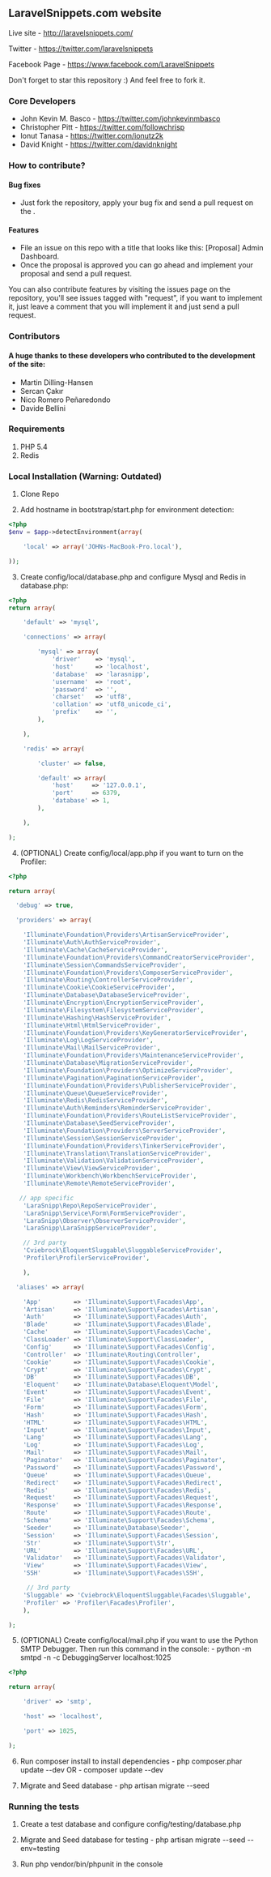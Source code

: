 ## LaravelSnippets.com website

Live site - http://laravelsnippets.com/

Twitter - https://twitter.com/laravelsnippets

Facebook Page - https://www.facebook.com/LaravelSnippets

Don't forget to star this repository :) And feel free to fork it.

### Core Developers
- John Kevin M. Basco - https://twitter.com/johnkevinmbasco
- Christopher Pitt - https://twitter.com/followchrisp
- Ionut Tanasa - https://twitter.com/ionutz2k
- David Knight - https://twitter.com/davidnknight

### How to contribute?

#### Bug fixes
- Just fork the repository, apply your bug fix and send a pull request on the .

#### Features
- File an issue on this repo with a title that looks like this: [Proposal] Admin Dashboard.
- Once the proposal is approved you can go ahead and implement your proposal and send a pull request.

You can also contribute features by visiting the issues page on the repository, you'll see issues
tagged with "request", if you want to implement it, just leave a comment that you will implement it and
just send a pull request.

### Contributors

#### A huge thanks to these developers who contributed to the development of the site:
- Martin Dilling-Hansen
- Sercan Çakır
- Nico Romero Peñaredondo
- Davide Bellini

### Requirements

1. PHP 5.4
2. Redis

### Local Installation (Warning: Outdated)

1. Clone Repo

2. Add hostname in bootstrap/start.php for environment detection:

```PHP
<?php
$env = $app->detectEnvironment(array(

    'local' => array('JOHNs-MacBook-Pro.local'),

));
```

3. Create config/local/database.php and configure Mysql and Redis in database.php:

```PHP
<?php
return array(

    'default' => 'mysql',

    'connections' => array(

        'mysql' => array(
            'driver'    => 'mysql',
            'host'      => 'localhost',
            'database'  => 'larasnipp',
            'username'  => 'root',
            'password'  => '',
            'charset'   => 'utf8',
            'collation' => 'utf8_unicode_ci',
            'prefix'    => '',
        ),

    ),

    'redis' => array(

        'cluster' => false,

        'default' => array(
            'host'     => '127.0.0.1',
            'port'     => 6379,
            'database' => 1,
        ),

    ),

);
```

4. (OPTIONAL) Create config/local/app.php if you want to turn on the Profiler:

```PHP
<?php

return array(

  'debug' => true,

  'providers' => array(

    'Illuminate\Foundation\Providers\ArtisanServiceProvider',
    'Illuminate\Auth\AuthServiceProvider',
    'Illuminate\Cache\CacheServiceProvider',
    'Illuminate\Foundation\Providers\CommandCreatorServiceProvider',
    'Illuminate\Session\CommandsServiceProvider',
    'Illuminate\Foundation\Providers\ComposerServiceProvider',
    'Illuminate\Routing\ControllerServiceProvider',
    'Illuminate\Cookie\CookieServiceProvider',
    'Illuminate\Database\DatabaseServiceProvider',
    'Illuminate\Encryption\EncryptionServiceProvider',
    'Illuminate\Filesystem\FilesystemServiceProvider',
    'Illuminate\Hashing\HashServiceProvider',
    'Illuminate\Html\HtmlServiceProvider',
    'Illuminate\Foundation\Providers\KeyGeneratorServiceProvider',
    'Illuminate\Log\LogServiceProvider',
    'Illuminate\Mail\MailServiceProvider',
    'Illuminate\Foundation\Providers\MaintenanceServiceProvider',
    'Illuminate\Database\MigrationServiceProvider',
    'Illuminate\Foundation\Providers\OptimizeServiceProvider',
    'Illuminate\Pagination\PaginationServiceProvider',
    'Illuminate\Foundation\Providers\PublisherServiceProvider',
    'Illuminate\Queue\QueueServiceProvider',
    'Illuminate\Redis\RedisServiceProvider',
    'Illuminate\Auth\Reminders\ReminderServiceProvider',
    'Illuminate\Foundation\Providers\RouteListServiceProvider',
    'Illuminate\Database\SeedServiceProvider',
    'Illuminate\Foundation\Providers\ServerServiceProvider',
    'Illuminate\Session\SessionServiceProvider',
    'Illuminate\Foundation\Providers\TinkerServiceProvider',
    'Illuminate\Translation\TranslationServiceProvider',
    'Illuminate\Validation\ValidationServiceProvider',
    'Illuminate\View\ViewServiceProvider',
    'Illuminate\Workbench\WorkbenchServiceProvider',
    'Illuminate\Remote\RemoteServiceProvider',

   // app specific
    'LaraSnipp\Repo\RepoServiceProvider',
    'LaraSnipp\Service\Form\FormServiceProvider',
    'LaraSnipp\Observer\ObserverServiceProvider',
    'LaraSnipp\LaraSnippServiceProvider',

    // 3rd party
    'Cviebrock\EloquentSluggable\SluggableServiceProvider',
    'Profiler\ProfilerServiceProvider',

    ),

  'aliases' => array(

    'App'         => 'Illuminate\Support\Facades\App',
    'Artisan'     => 'Illuminate\Support\Facades\Artisan',
    'Auth'        => 'Illuminate\Support\Facades\Auth',
    'Blade'       => 'Illuminate\Support\Facades\Blade',
    'Cache'       => 'Illuminate\Support\Facades\Cache',
    'ClassLoader' => 'Illuminate\Support\ClassLoader',
    'Config'      => 'Illuminate\Support\Facades\Config',
    'Controller'  => 'Illuminate\Routing\Controller',
    'Cookie'      => 'Illuminate\Support\Facades\Cookie',
    'Crypt'       => 'Illuminate\Support\Facades\Crypt',
    'DB'          => 'Illuminate\Support\Facades\DB',
    'Eloquent'    => 'Illuminate\Database\Eloquent\Model',
    'Event'       => 'Illuminate\Support\Facades\Event',
    'File'        => 'Illuminate\Support\Facades\File',
    'Form'        => 'Illuminate\Support\Facades\Form',
    'Hash'        => 'Illuminate\Support\Facades\Hash',
    'HTML'        => 'Illuminate\Support\Facades\HTML',
    'Input'       => 'Illuminate\Support\Facades\Input',
    'Lang'        => 'Illuminate\Support\Facades\Lang',
    'Log'         => 'Illuminate\Support\Facades\Log',
    'Mail'        => 'Illuminate\Support\Facades\Mail',
    'Paginator'   => 'Illuminate\Support\Facades\Paginator',
    'Password'    => 'Illuminate\Support\Facades\Password',
    'Queue'       => 'Illuminate\Support\Facades\Queue',
    'Redirect'    => 'Illuminate\Support\Facades\Redirect',
    'Redis'       => 'Illuminate\Support\Facades\Redis',
    'Request'     => 'Illuminate\Support\Facades\Request',
    'Response'    => 'Illuminate\Support\Facades\Response',
    'Route'       => 'Illuminate\Support\Facades\Route',
    'Schema'      => 'Illuminate\Support\Facades\Schema',
    'Seeder'      => 'Illuminate\Database\Seeder',
    'Session'     => 'Illuminate\Support\Facades\Session',
    'Str'         => 'Illuminate\Support\Str',
    'URL'         => 'Illuminate\Support\Facades\URL',
    'Validator'   => 'Illuminate\Support\Facades\Validator',
    'View'        => 'Illuminate\Support\Facades\View',
    'SSH'         => 'Illuminate\Support\Facades\SSH',

     // 3rd party
    'Sluggable' => 'Cviebrock\EloquentSluggable\Facades\Sluggable',
    'Profiler' => 'Profiler\Facades\Profiler',
    ),

);
```

5. (OPTIONAL) Create config/local/mail.php if you want to use the Python SMTP
    Debugger. Then run this command in the console:
        - python -m smtpd -n -c DebuggingServer localhost:1025

```PHP
<?php

return array(

    'driver' => 'smtp',

    'host' => 'localhost',

    'port' => 1025,

);
```

6. Run composer install to install dependencies
        - php composer.phar update --dev
        OR
        - composer update --dev

7. Migrate and Seed database
        - php artisan migrate --seed


### Running the tests

1. Create a test database and configure config/testing/database.php

2. Migrate and Seed database for testing
        - php artisan migrate --seed --env=testing

3. Run php vendor/bin/phpunit in the console




